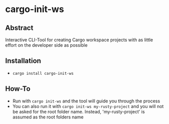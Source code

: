 # cargo-init-ws
## Abstract
Interactive CLI-Tool for creating Cargo workspace projects
with as little effort on the developer side as possible

## Installation
- `cargo install cargo-init-ws`

## How-To
- Run with `cargo init-ws` and the tool will guide you 
through the process
- You can also run it with `cargo init-ws my-rusty-project` 
and you will not be asked for the root folder name. Instead,
'my-rusty-project' is assumed as the root folders name
